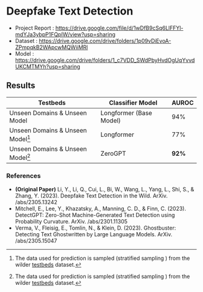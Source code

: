 # Deepfake Text Detection

- Project Report  : https://drive.google.com/file/d/1wDfB9cSq6LlFFYl-mdYJa3ybpP1FQpIW/view?usp=sharing
- Dataset         : https://drive.google.com/drive/folders/1p09vDiEvoA-ZPmpqkB2WApcwMQWiiMRl
- Model           : https://drive.google.com/drive/folders/1_c7VDD_SWdPbyHvdOgUqYvvdUKCMTMYh?usp=sharing 

## Results
|Testbeds|Classifier Model|AUROC|
|--------|----------------|-----|
|Unseen Domains & Unseen Model| Longformer (Base Model) |94%|
|Unseen Domains & Unseen Model[^1]| Longformer |77%|
|Unseen Domains & Unseen Model[^1]| ZeroGPT |**92%**|

[^1]:The data used for prediction is sampled  (stratified sampling )  from the wilder [testbeds](https://drive.google.com/drive/folders/1p09vDiEvoA-ZPmpqkB2WApcwMQWiiMRl) dataset.

### References

- **(Original Paper)** Li, Y., Li, Q., Cui, L., Bi, W., Wang, L., Yang, L., Shi, S., & Zhang, Y. (2023). Deepfake Text Detection in the Wild. ArXiv. /abs/2305.13242
- Mitchell, E., Lee, Y., Khazatsky, A., Manning, C. D., & Finn, C. (2023). DetectGPT: Zero-Shot Machine-Generated Text Detection using Probability Curvature. ArXiv. /abs/2301.11305
- Verma, V., Fleisig, E., Tomlin, N., & Klein, D. (2023). Ghostbuster: Detecting Text Ghostwritten by Large Language Models. ArXiv. /abs/2305.15047
